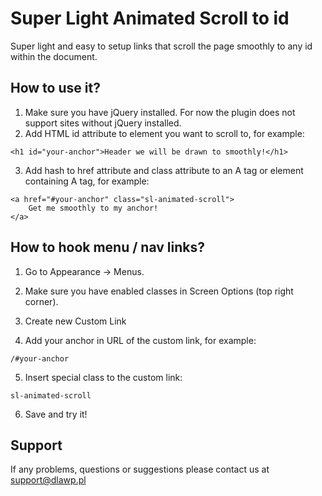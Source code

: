 # Super Light Animated Scroll to id

Super light and easy to setup links that scroll the page smoothly to any id within the document.


## How to use it?

1. Make sure you have jQuery installed. For now the plugin does not support sites without jQuery installed.
2. Add HTML id attribute to element you want to scroll to, for example:
```
<h1 id="your-anchor">Header we will be drawn to smoothly!</h1>
```

3. Add hash to href attribute and class attribute to an A tag or element containing A tag, for example:
```
<a href="#your-anchor" class="sl-animated-scroll">
    Get me smoothly to my anchor!
</a>
```


## How to hook menu / nav links?

1. Go to Appearance -> Menus.

2. Make sure you have enabled classes in Screen Options (top right corner).

3. Create new Custom Link 

4. Add your anchor in URL of the custom link, for example:
```
/#your-anchor
```

5. Insert special class to the custom link:
```
sl-animated-scroll
```

6. Save and try it!


## Support

If any problems, questions or suggestions please contact us at support@dlawp.pl

